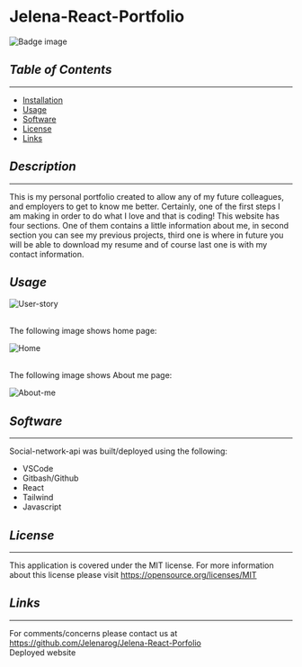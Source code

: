 # **Jelena-React-Portfolio**
![Badge image](https://img.shields.io/badge/license-MIT-green)


## *Table of Contents*
 ___
  - [Installation](#description)
  - [Usage](#usage)
  - [Software](#software)
  - [License](#license)
  - [Links](#links)

## *Description*
___
This is my personal portfolio created to allow any of my future colleagues, and employers to get to know me better. Certainly, one of the first steps I am making in order to do what I love and that is coding! This website has four sections. One of them  contains a little information about me, in second section you can see my previous projects, third one is where in future you will be able to download my resume and of course last one is with my contact information.
## *Usage*
![User-story](../Jelena-React-Porfolio/src/Images/User-story.png)

<br>
The following image shows home page:


![Home](/Jelena-React-Porfolio/src/Images/Home-page-portfolio.png)

<br>
The following image shows About me page:


![About-me](/Jelena-React-Porfolio/src/Images/About-me.png)

## *Software*
___
Social-network-api was built/deployed using the following:
- VSCode
- Gitbash/Github
- React
- Tailwind
- Javascript

## *License*
___
This application is covered under the MIT license.
For more information about this license please visit https://opensource.org/licenses/MIT

## *Links*
___
For comments/concerns please contact us at https://github.com/Jelenarog/Jelena-React-Porfolio </br>
Deployed website


